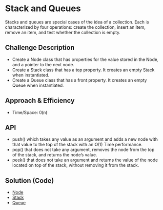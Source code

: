 # Stack and Queues
Stacks and queues are special cases of the idea of a collection. Each is characterized by four operations: create the collection, insert an item, remove an item, and test whether the collection is empty.

## Challenge Description
* Create a Node class that has properties for the value stored in the Node, and a pointer to the next node.
* Create a Stack class that has a top property. It creates an empty Stack when instantiated.
* Create a Queue class that has a front property. It creates an empty Queue when instantiated.

## Approach & Efficiency
* Time/Space:
0(n)

## API
* push() which takes any value as an argument and adds a new node with that value to the top of the stack with an O(1) Time performance.
* pop() that does not take any argument, removes the node from the top of the stack, and returns the node’s value.
* peek() that does not take an argument and returns the value of the node located on top of the stack, without removing it from the stack.

## Solution (Code)
<!-- Link to code -->
* [Node](https://github.com/idothestamping/data-structures-and-algorithms/blob/master/Data-Structures/src/main/java/stacks_and_queues/Node.java)
* [Stack](https://github.com/idothestamping/data-structures-and-algorithms/blob/master/Data-Structures/src/main/java/stacks_and_queues/Stack.java)
* [Queue](https://github.com/idothestamping/data-structures-and-algorithms/blob/master/Data-Structures/src/main/java/stacks_and_queues/Queue.java)

